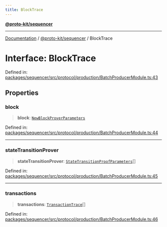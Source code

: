```yaml
---
title: BlockTrace
---
```


[**@proto-kit/sequencer**](../README.md)

***

[Documentation](../../../README.md) / [@proto-kit/sequencer](../README.md) / BlockTrace

# Interface: BlockTrace

Defined in: [packages/sequencer/src/protocol/production/BatchProducerModule.ts:43](https://github.com/proto-kit/framework/blob/b953c754e500c62f01fbbd6d09adfb2f5577269d/packages/sequencer/src/protocol/production/BatchProducerModule.ts#L43)

## Properties

### block

> **block**: [`NewBlockProverParameters`](NewBlockProverParameters.md)

Defined in: [packages/sequencer/src/protocol/production/BatchProducerModule.ts:44](https://github.com/proto-kit/framework/blob/b953c754e500c62f01fbbd6d09adfb2f5577269d/packages/sequencer/src/protocol/production/BatchProducerModule.ts#L44)

***

### stateTransitionProver

> **stateTransitionProver**: [`StateTransitionProofParameters`](StateTransitionProofParameters.md)[]

Defined in: [packages/sequencer/src/protocol/production/BatchProducerModule.ts:45](https://github.com/proto-kit/framework/blob/b953c754e500c62f01fbbd6d09adfb2f5577269d/packages/sequencer/src/protocol/production/BatchProducerModule.ts#L45)

***

### transactions

> **transactions**: [`TransactionTrace`](TransactionTrace.md)[]

Defined in: [packages/sequencer/src/protocol/production/BatchProducerModule.ts:46](https://github.com/proto-kit/framework/blob/b953c754e500c62f01fbbd6d09adfb2f5577269d/packages/sequencer/src/protocol/production/BatchProducerModule.ts#L46)
